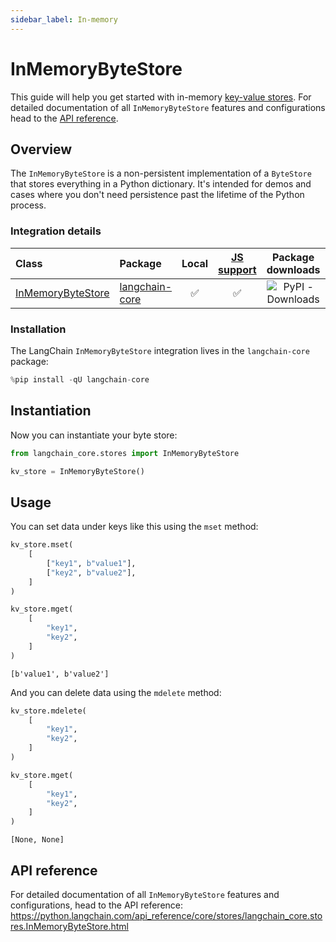```yaml
---
sidebar_label: In-memory
---
```


# InMemoryByteStore

This guide will help you get started with in-memory [key-value stores](/oss/concepts/key_value_stores). For detailed documentation of all `InMemoryByteStore` features and configurations head to the [API reference](https://python.langchain.com/api_reference/core/stores/langchain_core.stores.InMemoryByteStore.html).

## Overview

The `InMemoryByteStore` is a non-persistent implementation of a `ByteStore` that stores everything in a Python dictionary. It's intended for demos and cases where you don't need persistence past the lifetime of the Python process.

### Integration details

| Class | Package | Local | [JS support](https://js.langchain.com/docs/integrations/stores/in_memory/) | Package downloads | Package latest |
| :--- | :--- | :---: | :---: |  :---: | :---: |
| [InMemoryByteStore](https://python.langchain.com/api_reference/core/stores/langchain_core.stores.InMemoryByteStore.html) | [langchain-core](https://python.langchain.com/api_reference/core/index.html) | ✅ | ✅ | ![PyPI - Downloads](https://img.shields.io/pypi/dm/langchain_core?style=flat-square&label=%20) | ![PyPI - Version](https://img.shields.io/pypi/v/langchain_core?style=flat-square&label=%20) |

### Installation

The LangChain `InMemoryByteStore` integration lives in the `langchain-core` package:


```python
%pip install -qU langchain-core
```

## Instantiation

Now you can instantiate your byte store:


```python
from langchain_core.stores import InMemoryByteStore

kv_store = InMemoryByteStore()
```

## Usage

You can set data under keys like this using the `mset` method:


```python
kv_store.mset(
    [
        ["key1", b"value1"],
        ["key2", b"value2"],
    ]
)

kv_store.mget(
    [
        "key1",
        "key2",
    ]
)
```



```output
[b'value1', b'value2']
```


And you can delete data using the `mdelete` method:


```python
kv_store.mdelete(
    [
        "key1",
        "key2",
    ]
)

kv_store.mget(
    [
        "key1",
        "key2",
    ]
)
```



```output
[None, None]
```


## API reference

For detailed documentation of all `InMemoryByteStore` features and configurations, head to the API reference: https://python.langchain.com/api_reference/core/stores/langchain_core.stores.InMemoryByteStore.html
